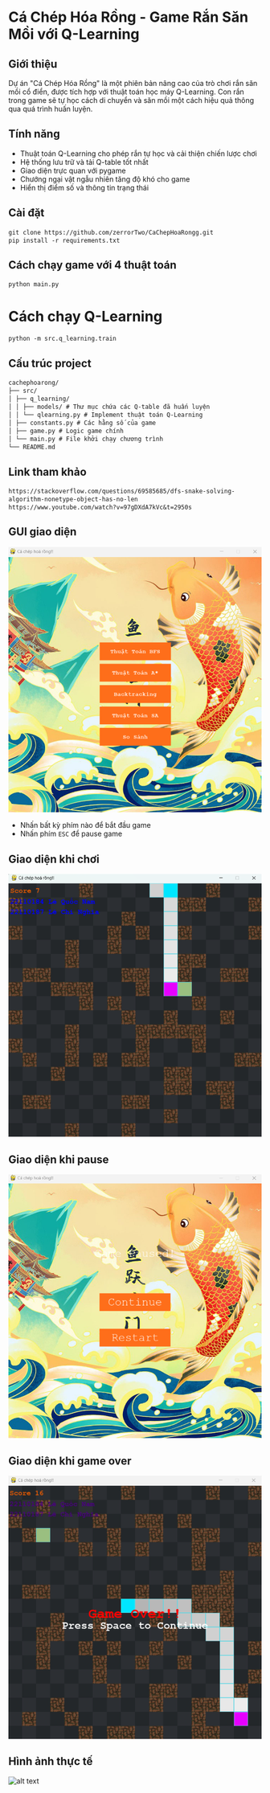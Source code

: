 # Cá Chép Hóa Rồng - Game Rắn Săn Mồi với Q-Learning

## Giới thiệu
Dự án "Cá Chép Hóa Rồng" là một phiên bản nâng cao của trò chơi rắn săn mồi cổ điển, được tích hợp với thuật toán học máy Q-Learning. Con rắn trong game sẽ tự học cách di chuyển và săn mồi một cách hiệu quả thông qua quá trình huấn luyện.

## Tính năng
- Thuật toán Q-Learning cho phép rắn tự học và cải thiện chiến lược chơi
- Hệ thống lưu trữ và tải Q-table tốt nhất
- Giao diện trực quan với pygame
- Chướng ngại vật ngẫu nhiên tăng độ khó cho game
- Hiển thị điểm số và thông tin trạng thái

## Cài đặt
```
git clone https://github.com/zerrorTwo/CaChepHoaRongg.git
pip install -r requirements.txt
```
## Cách chạy game với 4 thuật toán
```
python main.py
```
# Cách chạy Q-Learning
```
python -m src.q_learning.train
```

## Cấu trúc project
```
cachephoarong/
├── src/
│ ├── q_learning/
│ │ ├── models/ # Thư mục chứa các Q-table đã huấn luyện
│ │ └── qlearning.py # Implement thuật toán Q-Learning
│ ├── constants.py # Các hằng số của game
│ ├── game.py # Logic game chính
│ └── main.py # File khởi chạy chương trình
└── README.md
```

## Link tham khảo
```
https://stackoverflow.com/questions/69585685/dfs-snake-solving-algorithm-nonetype-object-has-no-len
https://www.youtube.com/watch?v=97gDXdA7kVc&t=2950s
```
## GUI giao diện
![alt text](image.png)
- Nhấn bất kỳ phím nào để bắt đầu game
- Nhấn phím `ESC` để pause game

## Giao diện khi chơi
![alt text](image-1.png)

## Giao diện khi pause
![alt text](image-2.png)

## Giao diện khi game over
![alt text](image-3.png)

## Hình ảnh thực tế
![alt text](gif/gif.gif)
